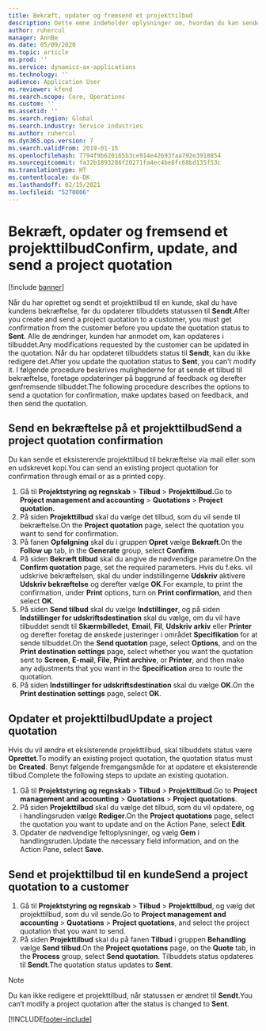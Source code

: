 ```yaml
---
title: Bekræft, opdater og fremsend et projekttilbud
description: Dette emne indeholder oplysninger om, hvordan du kan sende et tilbud til kunden som bekræftelse, ændre det baseret på feedback og derefter genfremsende tilbuddet.
author: ruhercul
manager: AnnBe
ms.date: 05/09/2020
ms.topic: article
ms.prod: ''
ms.service: dynamics-ax-applications
ms.technology: ''
audience: Application User
ms.reviewer: kfend
ms.search.scope: Core, Operations
ms.custom: ''
ms.assetid: ''
ms.search.region: Global
ms.search.industry: Service industries
ms.author: ruhercul
ms.dyn365.ops.version: 7
ms.search.validFrom: 2019-01-15
ms.openlocfilehash: 7794f9b620165b3ce914e42693faa792e3918854
ms.sourcegitcommit: fa32b1893286f20271fa4ec4be8fc68bd135f53c
ms.translationtype: HT
ms.contentlocale: da-DK
ms.lasthandoff: 02/15/2021
ms.locfileid: "5270806"
---
```

# <a name="confirm-update-and-send-a-project-quotation"></a><span data-ttu-id="38477-103">Bekræft, opdater og fremsend et projekttilbud</span><span class="sxs-lookup"><span data-stu-id="38477-103">Confirm, update, and send a project quotation</span></span>

[!include [banner](../includes/banner.md)]

<span data-ttu-id="38477-104">Når du har oprettet og sendt et projekttilbud til en kunde, skal du have kundens bekræftelse, før du opdaterer tilbuddets statussen til **Sendt**.</span><span class="sxs-lookup"><span data-stu-id="38477-104">After you create and send a project quotation to a customer, you must get confirmation from the customer before you update the quotation status to **Sent**.</span></span> <span data-ttu-id="38477-105">Alle de ændringer, kunden har anmodet om, kan opdateres i tilbuddet.</span><span class="sxs-lookup"><span data-stu-id="38477-105">Any modifications requested by the customer can be updated in the quotation.</span></span> <span data-ttu-id="38477-106">Når du har opdateret tilbuddets status til **Sendt**, kan du ikke redigere det.</span><span class="sxs-lookup"><span data-stu-id="38477-106">After you update the quotation status to **Sent**, you can’t modify it.</span></span> <span data-ttu-id="38477-107">I følgende procedure beskrives mulighederne for at sende et tilbud til bekræftelse, foretage opdateringer på baggrund af feedback og derefter genfremsende tilbuddet.</span><span class="sxs-lookup"><span data-stu-id="38477-107">The following procedure describes the options to send a quotation for confirmation, make updates based on feedback, and then send the quotation.</span></span>

## <a name="send-a-project-quotation-confirmation"></a><span data-ttu-id="38477-108">Send en bekræftelse på et projekttilbud</span><span class="sxs-lookup"><span data-stu-id="38477-108">Send a project quotation confirmation</span></span>  

<span data-ttu-id="38477-109">Du kan sende et eksisterende projekttilbud til bekræftelse via mail eller som en udskrevet kopi.</span><span class="sxs-lookup"><span data-stu-id="38477-109">You can send an existing project quotation for confirmation through email or as a printed copy.</span></span> 

1. <span data-ttu-id="38477-110">Gå til **Projektstyring og regnskab** > **Tilbud** > **Projekttilbud.**</span><span class="sxs-lookup"><span data-stu-id="38477-110">Go to **Project management and accounting** > **Quotations** > **Project quotation.**</span></span> 
2. <span data-ttu-id="38477-111">På siden **Projekttilbud** skal du vælge det tilbud, som du vil sende til bekræftelse.</span><span class="sxs-lookup"><span data-stu-id="38477-111">On the **Project quotation** page, select the quotation you want to send for confirmation.</span></span> 
3. <span data-ttu-id="38477-112">På fanen **Opfølgning** skal du i gruppen **Opret** vælge **Bekræft**.</span><span class="sxs-lookup"><span data-stu-id="38477-112">On the **Follow up** tab, in the **Generate** group, select **Confirm**.</span></span> 
4. <span data-ttu-id="38477-113">På siden **Bekræft tilbud** skal du angive de nødvendige parametre.</span><span class="sxs-lookup"><span data-stu-id="38477-113">On the **Confirm quotation** page, set the required parameters.</span></span> <span data-ttu-id="38477-114">Hvis du f.eks. vil udskrive bekræftelsen, skal du under indstillingerne **Udskriv** aktivere **Udskriv bekræftelse** og derefter vælge **OK**.</span><span class="sxs-lookup"><span data-stu-id="38477-114">For example, to print the confirmation, under **Print** options, turn on **Print confirmation**, and then select **OK**.</span></span>
5. <span data-ttu-id="38477-115">På siden **Send tilbud** skal du vælge **Indstillinger**, og på siden **Indstillinger for udskriftsdestination** skal du vælge, om du vil have tilbuddet sendt til **Skærmbilledet**, **Email**, **Fil**, **Udskriv arkiv** eller **Printer** og derefter foretag de ønskede justeringer i området **Specifikation** for at sende tilbuddet.</span><span class="sxs-lookup"><span data-stu-id="38477-115">On the **Send quotation** page, select **Options**, and on the **Print destination settings** page, select whether you want the quotation sent to **Screen**, **E-mail**, **File**, **Print archive**, or **Printer**, and then make any adjustments that you want in the **Specification** area to route the quotation.</span></span>
6. <span data-ttu-id="38477-116">På siden **Indstillinger for udskriftsdestination** skal du vælge **OK**.</span><span class="sxs-lookup"><span data-stu-id="38477-116">On the **Print destination settings** page, select **OK**.</span></span>  

## <a name="update-a-project-quotation"></a><span data-ttu-id="38477-117">Opdater et projekttilbud</span><span class="sxs-lookup"><span data-stu-id="38477-117">Update a project quotation</span></span>

<span data-ttu-id="38477-118">Hvis du vil ændre et eksisterende projekttilbud, skal tilbuddets status være **Oprettet**.</span><span class="sxs-lookup"><span data-stu-id="38477-118">To modify an existing project quotation, the quotation status must be **Created**.</span></span> <span data-ttu-id="38477-119">Benyt følgende fremgangsmåde for at opdatere et eksisterende tilbud.</span><span class="sxs-lookup"><span data-stu-id="38477-119">Complete the following steps to update an existing quotation.</span></span> 

1. <span data-ttu-id="38477-120">Gå til **Projektstyring og regnskab** > **Tilbud** > **Projekttilbud**.</span><span class="sxs-lookup"><span data-stu-id="38477-120">Go to **Project management and accounting** > **Quotations** > **Project quotations**.</span></span>
2. <span data-ttu-id="38477-121">På siden **Projekttilbud** skal du vælge det tilbud, som du vil opdatere, og i handlingsruden vælge **Rediger**.</span><span class="sxs-lookup"><span data-stu-id="38477-121">On the **Project quotations** page, select the quotation you want to update and on the Action Pane, select **Edit**.</span></span>
3. <span data-ttu-id="38477-122">Opdater de nødvendige feltoplysninger, og vælg **Gem** i handlingsruden.</span><span class="sxs-lookup"><span data-stu-id="38477-122">Update the necessary field information, and on the Action Pane, select **Save**.</span></span>  

## <a name="send-a-project-quotation-to-a-customer"></a><span data-ttu-id="38477-123">Send et projekttilbud til en kunde</span><span class="sxs-lookup"><span data-stu-id="38477-123">Send a project quotation to a customer</span></span> 

1. <span data-ttu-id="38477-124">Gå til **Projektstyring og regnskab** > **Tilbud** > **Projekttilbud**, og vælg det projekttilbud, som du vil sende.</span><span class="sxs-lookup"><span data-stu-id="38477-124">Go to **Project management and accounting** > **Quotations** > **Project quotations**, and select the project quotation that you want to send.</span></span>
2. <span data-ttu-id="38477-125">På siden **Projekttilbud** skal du på fanen **Tilbud** i gruppen **Behandling** vælge **Send tilbud**.</span><span class="sxs-lookup"><span data-stu-id="38477-125">On the **Project quotations** page, on the **Quote** tab, in the **Process** group, select **Send quotation**.</span></span> <span data-ttu-id="38477-126">Tilbuddets status opdateres til **Sendt**.</span><span class="sxs-lookup"><span data-stu-id="38477-126">The quotation status updates to **Sent**.</span></span>

> [!NOTE]
> <span data-ttu-id="38477-127">Du kan ikke redigere et projekttilbud, når statussen er ændret til **Sendt**.</span><span class="sxs-lookup"><span data-stu-id="38477-127">You can’t modify a project quotation after the status is changed to **Sent**.</span></span>


[!INCLUDE[footer-include](../includes/footer-banner.md)]
